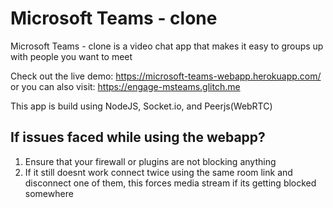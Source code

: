 # Microsoft Teams - clone

Microsoft Teams - clone is a video chat app that makes it easy to groups up with people you want to meet

Check out the live demo: https://microsoft-teams-webapp.herokuapp.com/
or you can also visit: https://engage-msteams.glitch.me 

This app is build using NodeJS, Socket.io, and Peerjs(WebRTC)

## If issues faced while using the webapp?
1. Ensure that your firewall or plugins are not blocking anything
2. If it still doesnt work connect twice using the same room link and disconnect one of them, this forces media stream if its getting blocked somewhere
